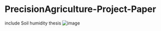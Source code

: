 # PrecisionAgriculture-Project-Paper
include Soil humidity thesis
![image](https://user-images.githubusercontent.com/96643911/181427399-17e18f02-c3e8-4c56-9e48-fe3635bc83af.png)
